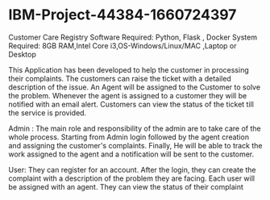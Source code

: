 # IBM-Project-44384-1660724397
Customer Care Registry
Software Required:
Python, Flask , Docker
System Required:
8GB RAM,Intel Core i3,OS-Windows/Linux/MAC ,Laptop or Desktop


This Application has been developed to help the customer in processing their complaints.  The customers can raise the ticket with a detailed description of the issue.  An Agent will be assigned to the Customer to solve the problem.  Whenever the agent is assigned to a customer they will be notified with an email alert.  Customers can view the status of the ticket till the service is provided.



Admin : The main role and responsibility of the admin are to take care of the whole process.  Starting from Admin login followed by the agent creation and assigning the customer's complaints.  Finally, He will be able to track the work assigned to the agent and a notification will be sent to the customer.




User: They can register for an account.  After the login, they can create the complaint with a description of the problem they are facing.  Each user will be assigned with an agent.  They can view the status of their complaint





